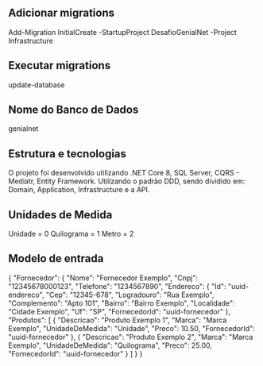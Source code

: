 ## Adicionar migrations
Add-Migration InitialCreate -StartupProject DesafioGenialNet -Project Infrastructure

## Executar migrations
update-database

## Nome do Banco de Dados
genialnet

## Estrutura e tecnologias
O projeto foi desenvolvido utilizando .NET Core 8, SQL Server, CQRS - Mediatr, Entity Framework. Utilizando o padrão DDD, sendo dividido em: Domain, Application, Infrastructure e a API.

## Unidades de Medida

  Unidade = 0
  Quilograma = 1
  Metro = 2

## Modelo de entrada

{
  "Fornecedor": {
    "Nome": "Fornecedor Exemplo",
    "Cnpj": "12345678000123",
    "Telefone": "1234567890",
    "Endereco": {
      "Id": "uuid-endereco",
      "Cep": "12345-678",
      "Logradouro": "Rua Exemplo",
      "Complemento": "Apto 101",
      "Bairro": "Bairro Exemplo",
      "Localidade": "Cidade Exemplo",
      "Uf": "SP",
      "FornecedorId": "uuid-fornecedor"
    },
    "Produtos": [
      {
        "Descricao": "Produto Exemplo 1",
        "Marca": "Marca Exemplo",
        "UnidadeDeMedida": "Unidade",
        "Preco": 10.50,
        "FornecedorId": "uuid-fornecedor"
      },
      {
        "Descricao": "Produto Exemplo 2",
        "Marca": "Marca Exemplo",
        "UnidadeDeMedida": "Quilograma",
        "Preco": 25.00,
        "FornecedorId": "uuid-fornecedor"
      }
    ]
  }
}
